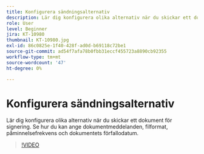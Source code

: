 ```yaml
---
title: Konfigurera sändningsalternativ
description: Lär dig konfigurera olika alternativ när du skickar ett dokument för signering
role: User
level: Beginner
jira: KT-10980
thumbnail: KT-10980.jpg
exl-id: 86c0825e-1f40-428f-ad0d-b69118c72be1
source-git-commit: ad54f7afa78b0fbb31eccf455723a8890cb92355
workflow-type: tm+mt
source-wordcount: '47'
ht-degree: 0%

---
```


# Konfigurera sändningsalternativ

Lär dig konfigurera olika alternativ när du skickar ett dokument för signering. Se hur du kan ange dokumentmeddelanden, filformat, påminnelsefrekvens och dokumentets förfallodatum.

>[!VIDEO](https://video.tv.adobe.com/v/346675?quality=12&learn=on&hidetitle=true)

